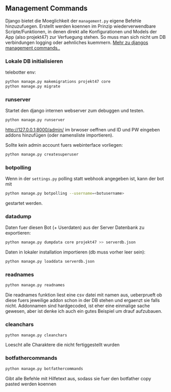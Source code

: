 ## Management Commands
Django bietet die Moeglichkeit der `management.py` eigene Befehle hinzuzufuegen. Erstellt werden koennen im Prinzip wiederverwendbare Scripte/Funktionen, in denen direkt alle Konfigurationen und Models der App (also projekt47) zur Verfuegung stehen. So muss man sich nicht um DB verbindungen logging oder aehnliches kuemmern. [Mehr zu djangos management commands..](https://docs.djangoproject.com/en/3.0/howto/custom-management-commands/)


### Lokale DB initialisieren
telebotter env: 
```bash
python manage.py makemigrations projekt47 core
python manage.py migrate
```

### runserver
Startet den django internen webserver zum debuggen und testen.
```bash
python manage.py runserver
```
http://127.0.0.1:8000/admin/ im brwoser oeffnen und ID und PW eingeben
addons hinzufügen (oder namensliste importieren). 

Sollte kein admin account fuers webinterface vorliegen:
```bash
python manage.py createsuperuser
```

### botpolling
Wenn in der `settings.py` polling statt webhook angegeben ist, kann der bot mit
```bash
python manage.py botpolling --username=<botusername>
```
gestartet werden. 

### datadump
Daten fuer diesen Bot (+ Userdaten) aus der Server Datenbank zu exportieren:
```bash
python manage.py dumpdata core projekt47 >> serverdb.json
```
Daten in lokaler installation importieren (db muss vorher leer sein):
```bash
python manage.py loaddata serverdb.json
```

### readnames
```bash
python manage.py readnames
```
Die readnames funktion liest eine csv datei mit namen aus, ueberprueft ob diese fuers jeweilige addon schon in der DB stehen und ergaenzt sie falls nicht. Addonnamen sind hardgecoded, ist eher eine einmalige sache gewesen, aber ist denke ich auch ein gutes Beispiel um drauf aufzubauen.

### cleanchars
```bash
python manage.py cleanchars
```
Loescht alle Charaktere die nicht fertiggestellt wurden

### botfathercommands
```bash
python manage.py botfathercommands
```
Gibt alle Befehle mit Hilfetext aus, sodass sie fuer den botfather copy pasted
werden koennen
